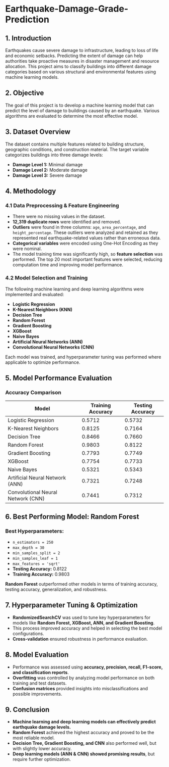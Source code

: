 # Earthquake-Damage-Grade-Prediction

## 1. Introduction
Earthquakes cause severe damage to infrastructure, leading to loss of life and economic setbacks. Predicting the extent of damage can help authorities take proactive measures in disaster management and resource allocation. This project aims to classify buildings into different damage categories based on various structural and environmental features using machine learning models.

## 2. Objective
The goal of this project is to develop a machine learning model that can predict the level of damage to buildings caused by an earthquake. Various algorithms are evaluated to determine the most effective model.

## 3. Dataset Overview
The dataset contains multiple features related to building structure, geographic conditions, and construction material. The target variable categorizes buildings into three damage levels:
- **Damage Level 1:** Minimal damage
- **Damage Level 2:** Moderate damage
- **Damage Level 3:** Severe damage

## 4. Methodology
### 4.1 Data Preprocessing & Feature Engineering
- There were no missing values in the dataset.
- **12,319 duplicate rows** were identified and removed.
- **Outliers** were found in three columns: `age`, `area_percentage`, and `height_percentage`. These outliers were analyzed and retained as they represented real earthquake-related values rather than erroneous data.
- **Categorical variables** were encoded using One-Hot Encoding as they were nominal.
- The model training time was significantly high, so **feature selection** was performed. The top 20 most important features were selected, reducing computation time and improving model performance.

### 4.2 Model Selection and Training
The following machine learning and deep learning algorithms were implemented and evaluated:
- **Logistic Regression**
- **K-Nearest Neighbors (KNN)**
- **Decision Tree**
- **Random Forest**
- **Gradient Boosting**
- **XGBoost**
- **Naive Bayes**
- **Artificial Neural Networks (ANN)**
- **Convolutional Neural Networks (CNN)**

Each model was trained, and hyperparameter tuning was performed where applicable to optimize performance.

## 5. Model Performance Evaluation
### Accuracy Comparison
| Model                    | Training Accuracy | Testing Accuracy |
|--------------------------|------------------|------------------|
| Logistic Regression      | 0.5712           | 0.5732           |
| K-Nearest Neighbors     | 0.8125           | 0.7164           |
| Decision Tree           | 0.8466           | 0.7660           |
| Random Forest           | 0.9803           | 0.8122           |
| Gradient Boosting       | 0.7793           | 0.7749           |
| XGBoost                | 0.7754           | 0.7733           |
| Naive Bayes            | 0.5321           | 0.5343           |
| Artificial Neural Network (ANN) | 0.7321  | 0.7248           |
| Convolutional Neural Network (CNN) | 0.7441 | 0.7312           |

## 6. Best Performing Model: **Random Forest**
### Best Hyperparameters:
- `n_estimators = 250`
- `max_depth = 30`
- `min_samples_split = 2`
- `min_samples_leaf = 1`
- `max_features = 'sqrt'`
- **Testing Accuracy:** 0.8122
- **Training Accuracy:** 0.9803

**Random Forest** outperformed other models in terms of training accuracy, testing accuracy, generalization, and robustness.

## 7. Hyperparameter Tuning & Optimization
- **RandomizedSearchCV** was used to tune key hyperparameters for models like **Random Forest, XGBoost, ANN, and Gradient Boosting**.
- This process improved accuracy and helped in selecting the best model configurations.
- **Cross-validation** ensured robustness in performance evaluation.

## 8. Model Evaluation
- Performance was assessed using **accuracy, precision, recall, F1-score, and classification reports**.
- **Overfitting** was controlled by analyzing model performance on both training and test datasets.
- **Confusion matrices** provided insights into misclassifications and possible improvements.

## 9. Conclusion
- **Machine learning and deep learning models can effectively predict earthquake damage levels.**
- **Random Forest** achieved the highest accuracy and proved to be the most reliable model.
- **Decision Tree, Gradient Boosting, and CNN** also performed well, but with slightly lower accuracy.
- **Deep learning models (ANN & CNN) showed promising results**, but require further optimization.
